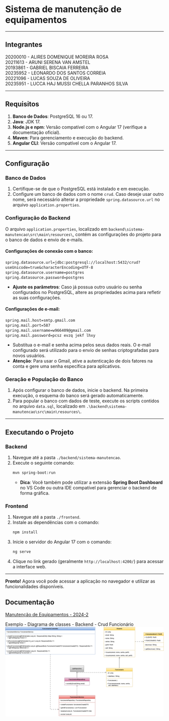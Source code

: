 # Sistema de manutenção de equipamentos

---

## Integrantes
20200010 - ALIRES DOMENIQUE MOREIRA ROSA<br>
20211613 - ARUNI SERENA VAN AMSTEL<br>
20193861 - GABRIEL BISCAIA FERREIRA<br>
20235952 - LEONARDO DOS SANTOS CORREIA<br>
20221096 - LUCAS SOUZA DE OLIVEIRA<br>
20235951 - LUCCA HAJ MUSSI CHELLA PARANHOS SILVA<br>

---

## Requisitos

1. **Banco de Dados**: PostgreSQL 16 ou 17.  
2. **Java**: JDK 17.  
3. **Node.js e npm**: Versão compatível com o Angular 17 (verifique a documentação oficial).  
4. **Maven**: Para gerenciamento e execução do backend.  
5. **Angular CLI**: Versão compatível com o Angular 17.  

---

## Configuração

### Banco de Dados
1. Certifique-se de que o PostgreSQL está instalado e em execução.  
2. Configure um banco de dados com o nome `crud`. Caso deseje usar outro nome, será necessário alterar a propriedade `spring.datasource.url` no arquivo `application.properties`.  

### Configuração do Backend
O arquivo `application.properties`, localizado em `backend\sistema-manutencao\src\main\resources\`, contém as configurações do projeto para o banco de dados e envio de e-mails.  

#### Configurações de conexão com o banco:
```properties
spring.datasource.url=jdbc:postgresql://localhost:5432/crud?useUnicode=true&characterEncoding=UTF-8
spring.datasource.username=postgres
spring.datasource.password=postgres
```

- **Ajuste os parâmetros**: Caso já possua outro usuário ou senha configurados no PostgreSQL, altere as propriedades acima para refletir as suas configurações.  

#### Configurações de e-mail:
```properties
spring.mail.host=smtp.gmail.com
spring.mail.port=587
spring.mail.username=w966409@gmail.com
spring.mail.password=pcsz evzq jekf lhxy
```
- Substitua o e-mail e senha acima pelos seus dados reais. O e-mail configurado será utilizado para o envio de senhas criptografadas para novos usuários.  
- **Atenção**: Para usar o Gmail, ative a autenticação de dois fatores na conta e gere uma senha específica para aplicativos.  

### Geração e População do Banco
1. Após configurar o banco de dados, inicie o backend. Na primeira execução, o esquema do banco será gerado automaticamente.  
2. Para popular o banco com dados de teste, execute os scripts contidos no arquivo `data.sql`, localizado em `.\backend\sistema-manutencao\src\main\resources\`.  

---

## Executando o Projeto

### Backend
1. Navegue até a pasta `./backend/sistema-manutencao`.  
2. Execute o seguinte comando:  
   ```bash
   mvn spring-boot:run
   ```  
   - **Dica**: Você também pode utilizar a extensão **Spring Boot Dashboard** no VS Code ou outra IDE compatível para gerenciar o backend de forma gráfica.  

### Frontend
1. Navegue até a pasta `./frontend`.  
2. Instale as dependências com o comando:  
   ```bash
   npm install
   ```  
3. Inicie o servidor do Angular 17 com o comando:  
   ```bash
   ng serve
   ```  
4. Clique no link gerado (geralmente `http://localhost:4200/`) para acessar a interface web.  

---

**Pronto!** Agora você pode acessar a aplicação no navegador e utilizar as funcionalidades disponíveis.

## Documentação
[Manutenção de Equipamentos - 2024-2](docs/Manutenção%20de%20Equipamentos%20-%202024-2.pdf)

Exemplo - Diagrama de classes - Backend - Crud Funcionário
![Exemplo - Diagrama de classes - Backend - CRUD Funcionario](docs/backend_doc_exemplo.png)
